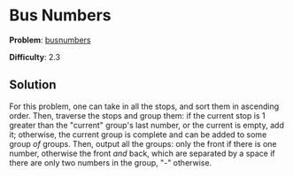 # Bus Numbers

**Problem**: [busnumbers](https://open.kattis.com/problems/busnumbers)

**Difficulty**: 2.3

## Solution

For this problem, one can take in all the stops, and sort them in ascending order. Then, traverse the stops and group them: if the current stop is 1 greater than the "current" group's last number, or the current is empty, add it; otherwise, the current group is complete and can be added to some group *of* groups. Then, output all the groups: only the front if there is one number, otherwise the front *and* back, which are separated by a space if there are only two numbers in the group, "-" otherwise.
